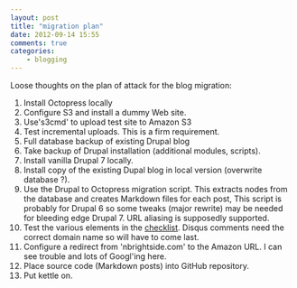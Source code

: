 ```yaml
---
layout: post
title: "migration plan"
date: 2012-09-14 15:55
comments: true
categories:
    - blogging
---
```

Loose thoughts on the plan of attack for the blog migration:

1. Install Octopress locally
2. Configure S3 and install a dummy Web site.
3. Use's3cmd' to upload test site to Amazon S3
4. Test incremental uploads. This is a firm requirement.
5. Full database backup of existing Drupal blog
6. Take backup of Drupal installation (additional modules, scripts).
7. Install vanilla Drupal 7 locally.
8. Install copy of the existing Dupal blog in local version (overwrite
database ?).
9. Use the Drupal to Octopress migration script. This extracts nodes
from the database and creates Markdown files for each post, This
script is probably for Drupal 6 so some tweaks (major rewrite) may be
needed for bleeding edge Drupal 7. URL aliasing is supposedly
supported.
10. Test the various elements in the
[checklist](http://www.nbrightside.com/blog/2012/09/14/blog-migration-checklist/). Disqus
comments need the correct domain name so will have to come last.
11. Configure a redirect from 'nbrightside.com' to the Amazon URL. I
can see trouble and lots of Googl'ing here.
12. Place source code (Markdown posts) into GitHub repository.
13. Put kettle on.
